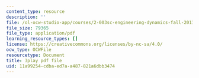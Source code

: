 ```yaml
---
content_type: resource
description: ''
file: /ol-ocw-studio-app/courses/2-003sc-engineering-dynamics-fall-2011/11a99254cdbaed7aa487821a6dbb3474_9_d8CQrCYUw.pdf
file_size: 79365
file_type: application/pdf
learning_resource_types: []
license: https://creativecommons.org/licenses/by-nc-sa/4.0/
ocw_type: OCWFile
resourcetype: Document
title: 3play pdf file
uid: 11a99254-cdba-ed7a-a487-821a6dbb3474
---
```

